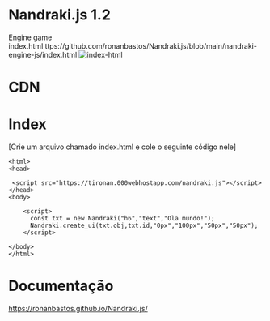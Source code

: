 # Nandraki.js 1.2
Engine game </br>
index.html ttps://github.com/ronanbastos/Nandraki.js/blob/main/nandraki-engine-js/index.html
<img src="https://i.ibb.co/k6pMWgQ/index-html.png" alt="index-html" border="0"></br>

# CDN 

***<script src= "https://tironan.000webhostapp.com/nandraki.js" ></script>***




# **Index**  
[Crie um arquivo chamado index.html e cole o seguinte código nele]

   <!DOCTYPE html>
    <html>
    <head>

     <script src="https://tironan.000webhostapp.com/nandraki.js"></script>
    </head>
    <body>

        <script>
          const txt = new Nandraki("h6","text","Ola mundo!");
          Nandraki.create_ui(txt.obj,txt.id,"0px","100px","50px","50px");
        </script>

    </body>
    </html>
   
# Documentação

https://ronanbastos.github.io/Nandraki.js/
